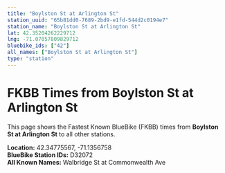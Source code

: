 ```yaml
---
title: "Boylston St at Arlington St"
station_uuid: "65b81dd0-7689-2bd9-e1fd-544d2c0194e7"
station_name: "Boylston St at Arlington St"
lat: 42.35204262229712
lng: -71.07057809829712
bluebike_ids: ["42"]
all_names: ["Boylston St at Arlington St"]
type: "station"
---
```


# FKBB Times from Boylston St at Arlington St

This page shows the Fastest Known BlueBike (FKBB) times from **Boylston St at Arlington St** to all other stations.

**Location:** 42.34775567, -71.1356758  
**BlueBike Station IDs:** D32072  
**All Known Names:** Walbridge St at Commonwealth Ave

